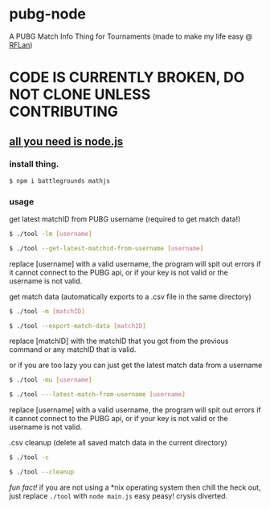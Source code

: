 # pubg-node
A PUBG Match Info Thing for Tournaments (made to make my life easy @ [RFLan](https://rflan.org))

# CODE IS CURRENTLY BROKEN, DO NOT CLONE UNLESS CONTRIBUTING

## [all you need is node.js](https://nodejs.org/en/download/)

### install thing.
```bash
$ npm i battlegrounds mathjs
```

### usage
get latest matchID from PUBG username (required to get match data!)
```bash
$ ./tool -lm [username]

$ ./tool --get-latest-matchid-from-username [username]
```
replace [username] with a valid username, the program will spit out errors if it cannot connect to the PUBG api, or if your key is not valid or the username is not valid.

get match data (automatically exports to a .csv file in the same directory)
```bash
$ ./tool -m [matchID]

$ ./tool --export-match-data [matchID]
```
replace [matchID] with the matchID that you got from the previous command or any matchID that is valid.

or if you are too lazy you can just get the latest match data from a username
```bash
$ ./tool -mu [username]

$ ./tool ---latest-match-from-username [username]
```
replace [username] with a valid username, the program will spit out errors if it cannot connect to the PUBG api, or if your key is not valid or the username is not valid.

.csv cleanup (delete all saved match data in the current directory)
```bash
$ ./tool -c

$ ./tool --cleanup
```


*fun fact!*
if you are not using a *nix operating system then chill the heck out, just replace `./tool` with `node main.js`
easy peasy! crysis diverted.